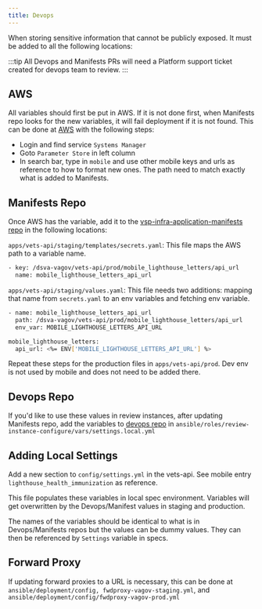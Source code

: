 ```yaml
---
title: Devops
---
```


When storing sensitive information that cannot be publicly exposed. It must be added to all the following locations:

:::tip
All Devops and Manifests PRs will need a Platform support ticket created for devops team to review.
:::

## AWS

All variables should first be put in AWS. If it is not done first, when Manifests repo looks for the new variables, it will fail deployment if it is not found. This can be done at [AWS](https://dsvagovcloud.signin.amazonaws-us-gov.com/console) with the following steps:

* Login and find service `Systems Manager`
* Goto `Parameter Store` in left column
* In search bar, type in `mobile` and use other mobile keys and urls as reference to how to format new ones. The path need to match exactly what is added to Manifests.
  
## Manifests Repo

Once AWS has the variable, add it to the [vsp-infra-application-manifests repo](https://github.com/department-of-veterans-affairs/vsp-infra-application-manifests) in the following locations:

`apps/vets-api/staging/templates/secrets.yaml`: This file maps the AWS path to a variable name.

```bash
- key: /dsva-vagov/vets-api/prod/mobile_lighthouse_letters/api_url
  name: mobile_lighthouse_letters_api_url
  ```

`apps/vets-api/staging/values.yaml`: This file needs two additions: mapping that name from `secrets.yaml` to an env variables and fetching env variable.

```bash
- name: mobile_lighthouse_letters_api_url
  path: /dsva-vagov/vets-api/prod/mobile_lighthouse_letters/api_url
  env_var: MOBILE_LIGHTHOUSE_LETTERS_API_URL
```

```bash
mobile_lighthouse_letters:
  api_url: <%= ENV['MOBILE_LIGHTHOUSE_LETTERS_API_URL'] %>
```

Repeat these steps for the production files in `apps/vets-api/prod`. Dev env is not used by mobile and does not need to be added there.

## Devops Repo

If you'd like to use these values in review instances, after updating Manifests repo, add the variables to [devops repo](https://github.com/department-of-veterans-affairs/devops) in `ansible/roles/review-instance-configure/vars/settings.local.yml`

## Adding Local Settings

Add a new section to `config/settings.yml` in the vets-api. See mobile entry `lighthouse_health_immunization` as reference.

This file populates these variables in local spec environment. Variables will get overwritten by the Devops/Manifest values in staging and production.

The names of the variables should be identical to what is in Devops/Manifests repos but the values can be dummy values. They can then be referenced by `Settings` variable in specs.

## Forward Proxy

If updating forward proxies to a URL is necessary, this can be done at `ansible/deployment/config, fwdproxy-vagov-staging.yml`, and `ansible/deployment/config/fwdproxy-vagov-prod.yml`
